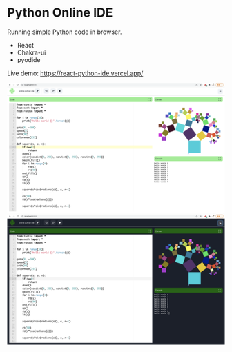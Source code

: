 # Python Online IDE

Running simple Python code in browser.

- React
- Chakra-ui
- pyodide 

Live demo: https://react-python-ide.vercel.app/

![](public/react-python-ide-light.png)
![](public/react-python-ide-dark.png)
